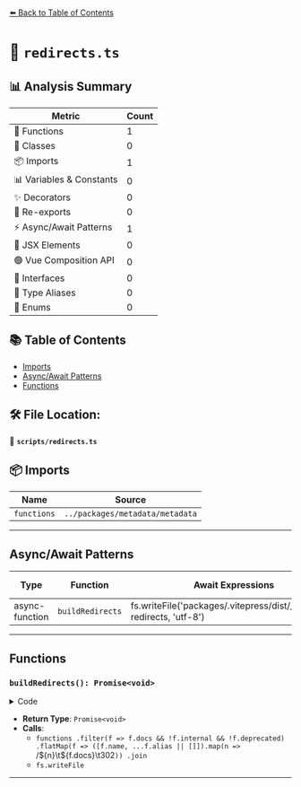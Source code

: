[⬅️ Back to Table of Contents](../index.md)

# 📄 `redirects.ts`

## 📊 Analysis Summary

| Metric | Count |
|--------|-------|
| 🔧 Functions | 1 |
| 🧱 Classes | 0 |
| 📦 Imports | 1 |
| 📊 Variables & Constants | 0 |
| ✨ Decorators | 0 |
| 🔄 Re-exports | 0 |
| ⚡ Async/Await Patterns | 1 |
| 💠 JSX Elements | 0 |
| 🟢 Vue Composition API | 0 |
| 📐 Interfaces | 0 |
| 📑 Type Aliases | 0 |
| 🎯 Enums | 0 |

## 📚 Table of Contents

- [Imports](#imports)
- [Async/Await Patterns](#asyncawait-patterns)
- [Functions](#functions)

## 🛠️ File Location:
📂 **`scripts/redirects.ts`**

## 📦 Imports

| Name | Source |
|------|--------|
| `functions` | `../packages/metadata/metadata` |


---

## Async/Await Patterns

| Type | Function | Await Expressions | Promise Chains |
|------|----------|-------------------|----------------|
| async-function | `buildRedirects` | fs.writeFile('packages/.vitepress/dist/_redirects', redirects, 'utf-8') | *none* |


---

## Functions

### `buildRedirects(): Promise<void>`

<details><summary>Code</summary>

```ts
async function buildRedirects() {
  const redirects = functions
    .filter(f => f.docs && !f.internal && !f.deprecated)
    .flatMap(f => ([f.name, ...f.alias || []]).map(n => `/${n}\t${f.docs}\t302`))
    .join('\n')

  await fs.writeFile('packages/.vitepress/dist/_redirects', redirects, 'utf-8')
}
```
</details>

- **Return Type**: `Promise<void>`
- **Calls**:
  - `functions
    .filter(f => f.docs && !f.internal && !f.deprecated)
    .flatMap(f => ([f.name, ...f.alias || []]).map(n => `/${n}\t${f.docs}\t302`))
    .join`
  - `fs.writeFile`

---